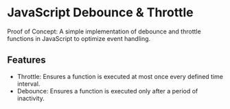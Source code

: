 # JavaScript Debounce & Throttle
Proof of Concept: A simple implementation of debounce and throttle functions in JavaScript to optimize event handling.

## Features
- Throttle: Ensures a function is executed at most once every defined time interval.
- Debounce: Ensures a function is executed only after a period of inactivity.